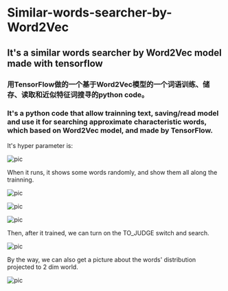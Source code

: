# Similar-words-searcher-by-Word2Vec
## It's a similar words searcher by Word2Vec model made with tensorflow

### 用TensorFlow做的一个基于Word2Vec模型的一个词语训练、储存、读取和近似特征词搜寻的python code。

### It's a python code that allow trainning text, saving/read model and use it for searching approximate characteristic words, which based on Word2Vec model, and made by TensorFlow.

It's hyper parameter is:

 ![pic](https://github.com/AdamAlive/MarkdownRef/blob/master/189.jpg?raw=true )
 
When it runs, it shows some words randomly, and show them all along the trainning.

 ![pic](https://github.com/AdamAlive/MarkdownRef/blob/master/190.jpg?raw=true )

 ![pic](https://github.com/AdamAlive/MarkdownRef/blob/master/192.jpg?raw=true )

 ![pic](https://github.com/AdamAlive/MarkdownRef/blob/master/213.jpg?raw=true )

Then, after it trained, we can turn on the TO_JUDGE switch and search.

 ![pic](https://github.com/AdamAlive/MarkdownRef/blob/master/212.jpg?raw=true )
 
By the way, we can also get a picture about the words' distribution projected to 2 dim world.

 ![pic](https://github.com/AdamAlive/MarkdownRef/blob/master/202.jpg?raw=true )
